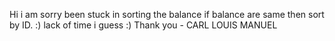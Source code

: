 Hi i am sorry been stuck in sorting the balance if balance are same then sort by ID. :) lack of time i guess :) Thank you - CARL LOUIS MANUEL